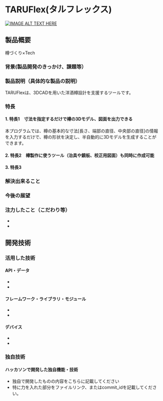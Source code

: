 # TARUFlex(タルフレックス)

[![IMAGE ALT TEXT HERE](https://jphacks.com/wp-content/uploads/2025/05/JPHACKS2025_ogp.jpg)](https://www.youtube.com/watch?v=lA9EluZugD8)

## 製品概要
樽づくり×Tech
### 背景(製品開発のきっかけ、課題等）

### 製品説明（具体的な製品の説明）
TARUFlexは、3DCADを用いた洋酒樽設計を支援するツールです。
### 特長
#### 1. 特長1　寸法を指定するだけで樽の3Dモデル、図面を出力できる
本プログラムでは、樽の基本的な寸法[長さ、端部の直径、中央部の直径]の情報を入力するだけで、樽の形状を決定し、半自動的に3Dモデルを生成することができます。
#### 2. 特長2　樽製作に使うツール（治具や鏡板、校正用図面）も同時に作成可能
#### 3. 特長3

### 解決出来ること
### 今後の展望
### 注力したこと（こだわり等）
* 
* 

## 開発技術
### 活用した技術
#### API・データ
* 
* 

#### フレームワーク・ライブラリ・モジュール
* 
* 

#### デバイス
* 
* 

### 独自技術
#### ハッカソンで開発した独自機能・技術
* 独自で開発したものの内容をこちらに記載してください
* 特に力を入れた部分をファイルリンク、またはcommit_idを記載してください。
